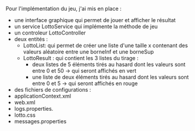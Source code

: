 Pour l'implémentation du jeu, j'ai mis en place :
- une interface graphique qui permet de jouer et afficher le résultat
- un service LottoService qui implémente la méthode de jeu
- un controleur LottoController
- deux entités : 
  - LottoList: qui permet de créer une liste d'une taille x contenant des valeurs aléatoire entre une borneInf et une borneSup
  - LottoResult : qui contient les 3 listes du tirage : 
    - deux listes de 5 éléments tirés au hasard dont les valeurs sont entre 0 et 50 -> qui seront affichés en vert
    - une liste de deux éléments tirés au hasard dont les valeurs sont entre 0 et 5 -> qui seront affichés en rouge
 - des fichiers de configurations :
  - applicationContext.xml
  - web.xml
  - logs.properties.
  - lotto.css
  - messages.properties
  
